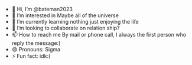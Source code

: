 - 👋 Hi, I’m @bateman2023
- 👀 I’m interested in Maybe all of the universe
- 🌱 I’m currently learning nothing just enjoying the life
- 💞️ I’m looking to collaborate on relation ship?
- 📫 How to reach me By mail or phone call, I always the first person who reply the message:)
- 😄 Pronouns: Sigma
- ⚡ Fun fact: idk:(

<!---
bateman2023/bateman2023 is a ✨ special ✨ repository because its `README.md` (this file) appears on your GitHub profile.
You can click the Preview link to take a look at your changes.
--->
